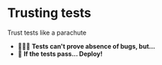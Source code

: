 # Trusting tests

<v-clicks>

Trust tests like a parachute

</v-clicks>

<v-clicks>

- 🤷🏻‍♂️ **Tests can't prove absence of bugs, but...**
- 🚢 **If the tests pass... Deploy!**

</v-clicks>

<!--
- Give us confidence to deploy to prod without causing damage
- You wouldn't jump out of a plane without a 'chute
- Manual QA is very very costly and still limited to the browser or postman
  - Have you tested old data structures?
  - Have you tested strange race conditions?
  - Have you tested all your Frontend apps when the bath changes some CSS?
-->
